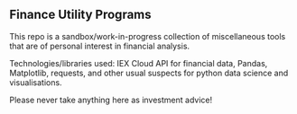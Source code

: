 ## Finance Utility Programs

This repo is a sandbox/work-in-progress collection of
miscellaneous tools that are of personal interest in financial
analysis. 

Technologies/libraries used:
IEX Cloud API for financial data,
Pandas, Matplotlib, requests, and other usual suspects for python data science and visualisations.

Please never take anything here as investment advice!